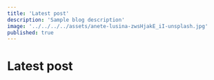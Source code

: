 ```yaml
---
title: 'Latest post'
description: 'Sample blog description'
image: '../../../../assets/anete-lusina-zwsHjakE_iI-unsplash.jpg'
published: true
---
```


# Latest post
